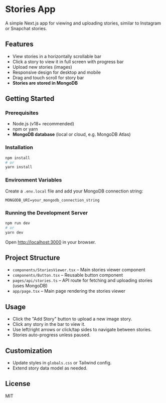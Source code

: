# Stories App

A simple Next.js app for viewing and uploading stories, similar to Instagram or Snapchat stories.

## Features

- View stories in a horizontally scrollable bar
- Click a story to view it in full screen with progress bar
- Upload new stories (images)
- Responsive design for desktop and mobile
- Drag and touch scroll for story bar
- **Stories are stored in MongoDB**

## Getting Started

### Prerequisites

- Node.js (v18+ recommended)
- npm or yarn
- **MongoDB database** (local or cloud, e.g. MongoDB Atlas)

### Installation

```bash
npm install
# or
yarn install
```

### Environment Variables

Create a `.env.local` file and add your MongoDB connection string:

```
MONGODB_URI=your_mongodb_connection_string
```

### Running the Development Server

```bash
npm run dev
# or
yarn dev
```

Open [http://localhost:3000](http://localhost:3000) in your browser.

## Project Structure

- `components/StoriesViewer.tsx` – Main stories viewer component
- `components/Button.tsx` – Reusable button component
- `pages/api/stories.ts` – API route for fetching and uploading stories (uses MongoDB)
- `app/page.tsx` – Main page rendering the stories viewer

## Usage

- Click the "Add Story" button to upload a new image story.
- Click any story in the bar to view it.
- Use left/right arrows or click/tap sides to navigate between stories.
- Stories auto-progress unless paused.

## Customization

- Update styles in `globals.css` or Tailwind config.
- Extend story data model as needed.

## License

MIT
